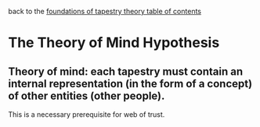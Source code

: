back to the [foundations of tapestry theory table of contents](https://github.com/wds4/tribal-tapestry/blob/main/essays/bookJustification/hypotheses/tapestryFoundation.md)

The Theory of Mind Hypothesis
=====

Theory of mind: each tapestry must contain an internal representation (in the form of a concept) of other entities (other people).
-----

This is a necessary prerequisite for web of trust.
